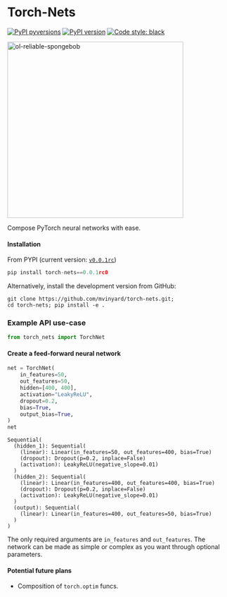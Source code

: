 # Torch-Nets

[![PyPI pyversions](https://img.shields.io/pypi/pyversions/torch-composer.svg)](https://pypi.python.org/pypi/torch-composer/)
[![PyPI version](https://badge.fury.io/py/torch-composer.svg)](https://badge.fury.io/py/torch-composer)
[![Code style: black](https://img.shields.io/badge/code%20style-black-000000.svg)](https://github.com/psf/black)

<a href="https://github.com/mvinyard/torch-nets/"><img src="https://user-images.githubusercontent.com/47393421/201577998-ba30d510-d518-4cbd-aad5-556df2e925f9.gif" alt="ol-reliable-spongebob" width="400"/></a>

Compose PyTorch neural networks with ease.

#### Installation

From PYPI (current version: [`v0.0.1rc`](https://pypi.org/project/torch-nets/0.0.1rc0/))
```python
pip install torch-nets==0.0.1rc0
```

Alternatively, install the development version from GitHub:
```shell
git clone https://github.com/mvinyard/torch-nets.git;
cd torch-nets; pip install -e .
```

### Example API use-case

```python
from torch_nets import TorchNet
```

#### Create a feed-forward neural network

```python
net = TorchNet(
    in_features=50,
    out_features=50,
    hidden=[400, 400],
    activation="LeakyReLU",
    dropout=0.2,
    bias=True,
    output_bias=True,
)
net
```
```
Sequential(
  (hidden_1): Sequential(
    (linear): Linear(in_features=50, out_features=400, bias=True)
    (dropout): Dropout(p=0.2, inplace=False)
    (activation): LeakyReLU(negative_slope=0.01)
  )
  (hidden_2): Sequential(
    (linear): Linear(in_features=400, out_features=400, bias=True)
    (dropout): Dropout(p=0.2, inplace=False)
    (activation): LeakyReLU(negative_slope=0.01)
  )
  (output): Sequential(
    (linear): Linear(in_features=400, out_features=50, bias=True)
  )
)
```

The only required arguments are `in_features` and `out_features`. The network can be made as simple or complex as you want through optional parameters.


#### Potential future plans

- Composition of `torch.optim` funcs.
